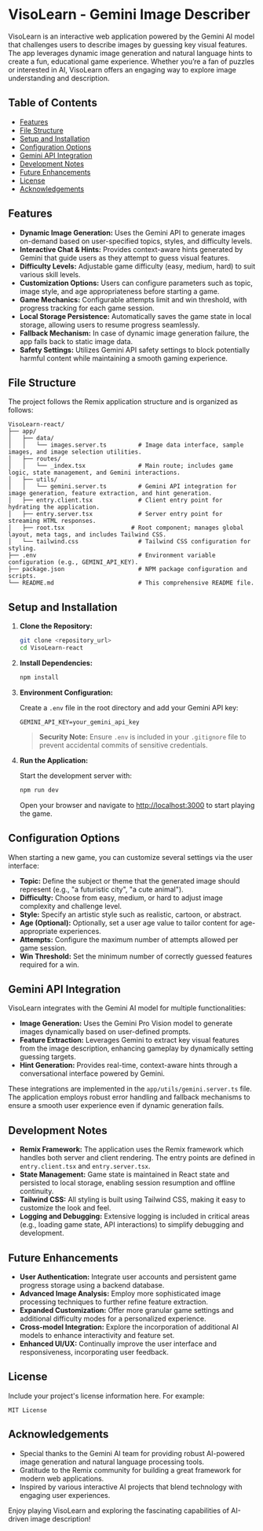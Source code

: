 # VisoLearn - Gemini Image Describer

VisoLearn is an interactive web application powered by the Gemini AI model that challenges users to describe images by guessing key visual features. The app leverages dynamic image generation and natural language hints to create a fun, educational game experience. Whether you’re a fan of puzzles or interested in AI, VisoLearn offers an engaging way to explore image understanding and description.

## Table of Contents

- [Features](#features)
- [File Structure](#file-structure)
- [Setup and Installation](#setup-and-installation)
- [Configuration Options](#configuration-options)
- [Gemini API Integration](#gemini-api-integration)
- [Development Notes](#development-notes)
- [Future Enhancements](#future-enhancements)
- [License](#license)
- [Acknowledgements](#acknowledgements)

## Features

- **Dynamic Image Generation:** Uses the Gemini API to generate images on-demand based on user-specified topics, styles, and difficulty levels.
- **Interactive Chat & Hints:** Provides context-aware hints generated by Gemini that guide users as they attempt to guess visual features.
- **Difficulty Levels:** Adjustable game difficulty (easy, medium, hard) to suit various skill levels.
- **Customization Options:** Users can configure parameters such as topic, image style, and age appropriateness before starting a game.
- **Game Mechanics:** Configurable attempts limit and win threshold, with progress tracking for each game session.
- **Local Storage Persistence:** Automatically saves the game state in local storage, allowing users to resume progress seamlessly.
- **Fallback Mechanism:** In case of dynamic image generation failure, the app falls back to static image data.
- **Safety Settings:** Utilizes Gemini API safety settings to block potentially harmful content while maintaining a smooth gaming experience.

## File Structure

The project follows the Remix application structure and is organized as follows:

```
VisoLearn-react/
├── app/
│   ├── data/
│   │   └── images.server.ts         # Image data interface, sample images, and image selection utilities.
│   ├── routes/
│   │   └── _index.tsx               # Main route; includes game logic, state management, and Gemini interactions.
│   ├── utils/
│   │   └── gemini.server.ts         # Gemini API integration for image generation, feature extraction, and hint generation.
│   ├── entry.client.tsx             # Client entry point for hydrating the application.
│   ├── entry.server.tsx             # Server entry point for streaming HTML responses.
│   ├── root.tsx                   # Root component; manages global layout, meta tags, and includes Tailwind CSS.
│   └── tailwind.css                 # Tailwind CSS configuration for styling.
├── .env                             # Environment variable configuration (e.g., GEMINI_API_KEY).
├── package.json                     # NPM package configuration and scripts.
└── README.md                        # This comprehensive README file.
```

## Setup and Installation

1. **Clone the Repository:**

   ```bash
   git clone <repository_url>
   cd VisoLearn-react
   ```

2. **Install Dependencies:**

   ```bash
   npm install
   ```

3. **Environment Configuration:**

   Create a `.env` file in the root directory and add your Gemini API key:

   ```
   GEMINI_API_KEY=your_gemini_api_key
   ```

   > **Security Note:** Ensure `.env` is included in your `.gitignore` file to prevent accidental commits of sensitive credentials.

4. **Run the Application:**

   Start the development server with:

   ```bash
   npm run dev
   ```

   Open your browser and navigate to [http://localhost:3000](http://localhost:3000) to start playing the game.

## Configuration Options

When starting a new game, you can customize several settings via the user interface:

- **Topic:** Define the subject or theme that the generated image should represent (e.g., "a futuristic city", "a cute animal").
- **Difficulty:** Choose from easy, medium, or hard to adjust image complexity and challenge level.
- **Style:** Specify an artistic style such as realistic, cartoon, or abstract.
- **Age (Optional):** Optionally, set a user age value to tailor content for age-appropriate experiences.
- **Attempts:** Configure the maximum number of attempts allowed per game session.
- **Win Threshold:** Set the minimum number of correctly guessed features required for a win.

## Gemini API Integration

VisoLearn integrates with the Gemini AI model for multiple functionalities:

- **Image Generation:** Uses the Gemini Pro Vision model to generate images dynamically based on user-defined prompts.
- **Feature Extraction:** Leverages Gemini to extract key visual features from the image description, enhancing gameplay by dynamically setting guessing targets.
- **Hint Generation:** Provides real-time, context-aware hints through a conversational interface powered by Gemini.

These integrations are implemented in the `app/utils/gemini.server.ts` file. The application employs robust error handling and fallback mechanisms to ensure a smooth user experience even if dynamic generation fails.

## Development Notes

- **Remix Framework:** The application uses the Remix framework which handles both server and client rendering. The entry points are defined in `entry.client.tsx` and `entry.server.tsx`.
- **State Management:** Game state is maintained in React state and persisted to local storage, enabling session resumption and offline continuity.
- **Tailwind CSS:** All styling is built using Tailwind CSS, making it easy to customize the look and feel.
- **Logging and Debugging:** Extensive logging is included in critical areas (e.g., loading game state, API interactions) to simplify debugging and development.

## Future Enhancements

- **User Authentication:** Integrate user accounts and persistent game progress storage using a backend database.
- **Advanced Image Analysis:** Employ more sophisticated image processing techniques to further refine feature extraction.
- **Expanded Customization:** Offer more granular game settings and additional difficulty modes for a personalized experience.
- **Cross-model Integration:** Explore the incorporation of additional AI models to enhance interactivity and feature set.
- **Enhanced UI/UX:** Continually improve the user interface and responsiveness, incorporating user feedback.

## License

Include your project's license information here. For example:
  
```
MIT License
```

## Acknowledgements

- Special thanks to the Gemini AI team for providing robust AI-powered image generation and natural language processing tools.
- Gratitude to the Remix community for building a great framework for modern web applications.
- Inspired by various interactive AI projects that blend technology with engaging user experiences.

Enjoy playing VisoLearn and exploring the fascinating capabilities of AI-driven image description!
